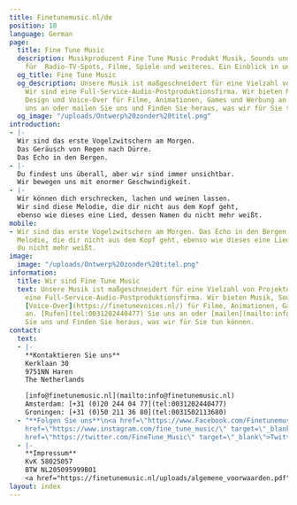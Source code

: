 ```yaml
---
title: Finetunemusic.nl/de
position: 10
language: German
page:
  title: Fine Tune Music
  description: Musikproduzent Fine Tune Music Produkt Musik, Sounds und Voice-overs
    für  Radio-TV-Spots, Filme, Spiele und weiteres. Ein Einblick in unser Portfolio.
  og_title: Fine Tune Music
  og_description: Unsere Musik ist maßgeschneidert für eine Vielzahl von Projekten.
    Wir sind eine Full-Service-Audio-Postproduktionsfirma. Wir bieten Musik, Sound
    Design und Voice-Over für Filme, Animationen, Games und Werbung an. Rufen Sie
    uns an oder mailen Sie uns und Finden Sie heraus, was wir für Sie tun können.
  og_image: "/uploads/Ontwerp%20zonder%20titel.png"
introduction:
- |-
  Wir sind das erste Vogelzwitschern am Morgen.
  Das Geräusch von Regen nach Dürre.
  Das Echo in den Bergen.
- |-
  Du findest uns überall, aber wir sind immer unsichtbar.
  Wir bewegen uns mit enormer Geschwindigkeit.
- |-
  Wir können dich erschrecken, lachen und weinen lassen.
  Wir sind diese Melodie, die dir nicht aus dem Kopf geht,
  ebenso wie dieses eine Lied, dessen Namen du nicht mehr weißt.
mobile:
- Wir sind das erste Vogelzwitschern am Morgen. Das Echo in den Bergen. Wir sind diese
  Melodie, die dir nicht aus dem Kopf geht, ebenso wie dieses eine Lied, dessen Namen
  du nicht mehr weißt.
image:
  image: "/uploads/Ontwerp%20zonder%20titel.png"
information:
  title: Wir sind Fine Tune Music
  text: Unsere Musik ist maßgeschneidert für eine Vielzahl von Projekten. Wir sind
    eine Full-Service-Audio-Postproduktionsfirma. Wir bieten Musik, Sound Design und
    [Voice-Over](https://finetunevoices.nl/) für Filme, Animationen, Games und Werbung
    an. [Rufen](tel:0031202440477) Sie uns an oder [mailen](mailto:info@finetunemusic.nl)
    Sie uns und Finden Sie heraus, was wir für Sie tun können.
contact:
  text:
  - |-
    **Kontaktieren Sie uns**
    Kerklaan 30
    9751NN Haren
    The Netherlands

    [info@finetunemusic.nl](mailto:info@finetunemusic.nl)
    Amsterdam: [+31 (0)20 244 04 77](tel:0031202440477)
    Groningen: [+31 (0)50 211 36 80](tel:0031502113680)
  - "**Folgen Sie uns**\n<a href=\"https://www.Facebook.com/Finetunemusic.nl/\" target=\"_blank\">Facebook</a>\n<a
    href=\"https://www.instagram.com/fine_tune_music/\" target=\"_blank\">Instagram</a>\n<a
    href=\"https://twitter.com/FineTune_Music\" target=\"_blank\">Twitter</a>  "
  - |-
    **Impressum**
    KvK 58025057
    BTW NL205095999B01
    <a href="https://finetunemusic.nl/uploads/algemene_voorwaarden.pdf" target="_blank">Allgemeine Geschäftsbedingungen</a>
layout: index
---
```


